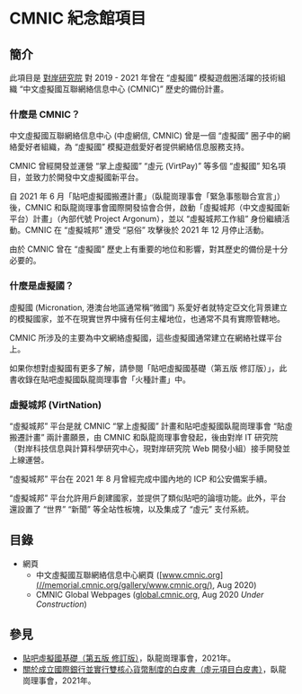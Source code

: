 # CMNIC 紀念館項目

## 簡介

此項目是 [對岸研究院](//dnit.us) 對 2019 - 2021 年曾在 “虛擬國” 模擬遊戲圈活躍的技術組織 “中文虛擬國互聯網絡信息中心 (CMNIC)” 歷史的備份計畫。

### 什麼是 CMNIC？

中文虛擬國互聯網絡信息中心 (中虛網信, CMNIC) 曾是一個 “虛擬國” 圈子中的網絡愛好者組織，為 “虛擬國” 模擬遊戲愛好者提供網絡信息服務支持。

CMNIC 曾經開發並運營 “掌上虛擬國” “虛元 (VirtPay)” 等多個 “虛擬國” 知名項目，並致力於開發中文虛擬國新平台。

自 2021 年 6 月「貼吧虛擬國搬遷計畫」（臥龍崗理事會「緊急事態聯合宣言」）後，CMNIC 和臥龍崗理事會國際開發協會合併，啟動「虛擬城邦（中文虛擬國新平台）計畫」（內部代號 Project Argonum），並以 “虛擬城邦工作組” 身份繼續活動。CMNIC 在 “虛擬城邦” 遭受 “惡俗” 攻擊後於 2021 年 12 月停止活動。

由於 CMNIC 曾在 “虛擬國” 歷史上有重要的地位和影響，對其歷史的備份是十分必要的。

### 什麼是虛擬國？

虛擬國 (Micronation, 港澳台地區通常稱“微國”) 系愛好者就特定亞文化背景建立的模擬國家，並不在現實世界中擁有任何主權地位，也通常不具有實際管轄地。

CMNIC 所涉及的主要為中文網絡虛擬國，這些虛擬國通常建立在網絡社媒平台上。

如果你想對虛擬國有更多了解，請參閱「貼吧虛擬國基礎（第五版 修訂版）」，此書收錄在貼吧虛擬國臥龍崗理事會「火種計畫」中。

### 虛擬城邦 (VirtNation)

“虛擬城邦” 平台是就 CMNIC “掌上虛擬國” 計畫和貼吧虛擬國臥龍崗理事會 “貼虛搬遷計畫” 兩計畫願景，由 CMNIC 和臥龍崗理事會發起，後由對岸 IT 研究院（對岸科技信息與計算科學研究中心，現對岸研究院 Web 開發小組）接手開發並上線運營。

“虛擬城邦” 平台在 2021 年 8 月曾經完成中國內地的 ICP 和公安備案手續。

“虛擬城邦” 平台允許用戶創建國家，並提供了類似貼吧的論壇功能。此外，平台還設置了 “世界” “新聞” 等全站性板塊，以及集成了 “虛元” 支付系統。

## 目錄

- 網頁
  - 中文虛擬國互聯網絡信息中心網頁 ([www.cmnic.org](//memorial.cmnic.org/gallery/www.cmnic.org/), Aug 2020)
  - CMNIC Global Webpages ([global.cmnic.org](//memorial.cmnic.org/gallery/global.cmnic.org/), Aug 2020 *Under Construction*)

## 參見

- [貼吧虛擬國基礎（第五版 修訂版）](./static/ref/贴吧虚拟国基础_第五版_修订版.pdf)，臥龍崗理事會，2021年。
- [關於成立國際銀行並實行雙核心貨幣制度的白皮書（虛元項目白皮書）](./static/ref/虚元项目白皮书.pdf)，臥龍崗理事會，2021年。